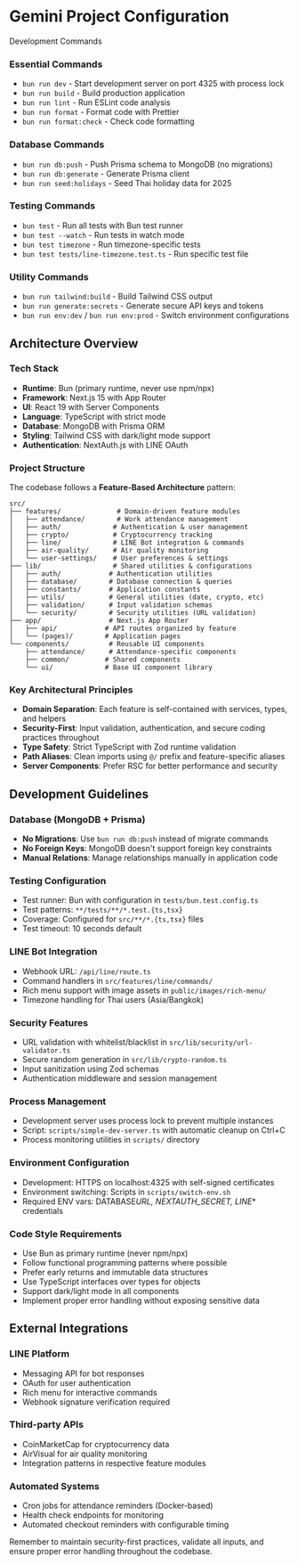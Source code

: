 # Gemini Project Configuration

Development Commands

### Essential Commands

- `bun run dev` - Start development server on port 4325 with process lock
- `bun run build` - Build production application
- `bun run lint` - Run ESLint code analysis
- `bun run format` - Format code with Prettier
- `bun run format:check` - Check code formatting

### Database Commands

- `bun run db:push` - Push Prisma schema to MongoDB (no migrations)
- `bun run db:generate` - Generate Prisma client
- `bun run seed:holidays` - Seed Thai holiday data for 2025

### Testing Commands

- `bun test` - Run all tests with Bun test runner
- `bun test --watch` - Run tests in watch mode
- `bun test timezone` - Run timezone-specific tests
- `bun test tests/line-timezone.test.ts` - Run specific test file

### Utility Commands

- `bun run tailwind:build` - Build Tailwind CSS output
- `bun run generate:secrets` - Generate secure API keys and tokens
- `bun run env:dev` / `bun run env:prod` - Switch environment configurations

## Architecture Overview

### Tech Stack

- **Runtime**: Bun (primary runtime, never use npm/npx)
- **Framework**: Next.js 15 with App Router
- **UI**: React 19 with Server Components
- **Language**: TypeScript with strict mode
- **Database**: MongoDB with Prisma ORM
- **Styling**: Tailwind CSS with dark/light mode support
- **Authentication**: NextAuth.js with LINE OAuth

### Project Structure

The codebase follows a **Feature-Based Architecture** pattern:

```
src/
├── features/              # Domain-driven feature modules
│   ├── attendance/        # Work attendance management
│   ├── auth/             # Authentication & user management
│   ├── crypto/           # Cryptocurrency tracking
│   ├── line/             # LINE Bot integration & commands
│   ├── air-quality/      # Air quality monitoring
│   └── user-settings/    # User preferences & settings
├── lib/                  # Shared utilities & configurations
│   ├── auth/            # Authentication utilities
│   ├── database/        # Database connection & queries
│   ├── constants/       # Application constants
│   ├── utils/           # General utilities (date, crypto, etc)
│   ├── validation/      # Input validation schemas
│   └── security/        # Security utilities (URL validation)
├── app/                 # Next.js App Router
│   ├── api/            # API routes organized by feature
│   └── (pages)/        # Application pages
└── components/          # Reusable UI components
    ├── attendance/      # Attendance-specific components
    ├── common/         # Shared components
    └── ui/             # Base UI component library
```

### Key Architectural Principles

- **Domain Separation**: Each feature is self-contained with services, types, and helpers
- **Security-First**: Input validation, authentication, and secure coding practices throughout
- **Type Safety**: Strict TypeScript with Zod runtime validation
- **Path Aliases**: Clean imports using `@/` prefix and feature-specific aliases
- **Server Components**: Prefer RSC for better performance and security

## Development Guidelines

### Database (MongoDB + Prisma)

- **No Migrations**: Use `bun run db:push` instead of migrate commands
- **No Foreign Keys**: MongoDB doesn't support foreign key constraints
- **Manual Relations**: Manage relationships manually in application code

### Testing Configuration

- Test runner: Bun with configuration in `tests/bun.test.config.ts`
- Test patterns: `**/tests/**/*.test.{ts,tsx}`
- Coverage: Configured for `src/**/*.{ts,tsx}` files
- Test timeout: 10 seconds default

### LINE Bot Integration

- Webhook URL: `/api/line/route.ts`
- Command handlers in `src/features/line/commands/`
- Rich menu support with image assets in `public/images/rich-menu/`
- Timezone handling for Thai users (Asia/Bangkok)

### Security Features

- URL validation with whitelist/blacklist in `src/lib/security/url-validator.ts`
- Secure random generation in `src/lib/crypto-random.ts`
- Input sanitization using Zod schemas
- Authentication middleware and session management

### Process Management

- Development server uses process lock to prevent multiple instances
- Script: `scripts/simple-dev-server.ts` with automatic cleanup on Ctrl+C
- Process monitoring utilities in `scripts/` directory

### Environment Configuration

- Development: HTTPS on localhost:4325 with self-signed certificates
- Environment switching: Scripts in `scripts/switch-env.sh`
- Required ENV vars: DATABASE*URL, NEXTAUTH_SECRET, LINE*\* credentials

### Code Style Requirements

- Use Bun as primary runtime (never npm/npx)
- Follow functional programming patterns where possible
- Prefer early returns and immutable data structures
- Use TypeScript interfaces over types for objects
- Support dark/light mode in all components
- Implement proper error handling without exposing sensitive data

## External Integrations

### LINE Platform

- Messaging API for bot responses
- OAuth for user authentication
- Rich menu for interactive commands
- Webhook signature verification required

### Third-party APIs

- CoinMarketCap for cryptocurrency data
- AirVisual for air quality monitoring
- Integration patterns in respective feature modules

### Automated Systems

- Cron jobs for attendance reminders (Docker-based)
- Health check endpoints for monitoring
- Automated checkout reminders with configurable timing

Remember to maintain security-first practices, validate all inputs, and ensure proper error handling throughout the codebase.
